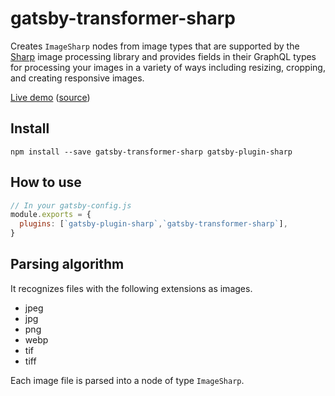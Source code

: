 # gatsby-transformer-sharp

Creates `ImageSharp` nodes from image types that are supported by the
[Sharp](https://github.com/lovell/sharp) image processing library and provides
fields in their GraphQL types for processing your images in a variety of ways
including resizing, cropping, and creating responsive images.

[Live demo](https://image-processing.gatsbyjs.org/)
([source](https://github.com/gatsbyjs/gatsby/tree/master/examples/image-processing))

## Install

`npm install --save gatsby-transformer-sharp gatsby-plugin-sharp`

## How to use

```javascript
// In your gatsby-config.js
module.exports = {
  plugins: [`gatsby-plugin-sharp`,`gatsby-transformer-sharp`],
}
```

## Parsing algorithm

It recognizes files with the following extensions as images.

- jpeg
- jpg
- png
- webp
- tif
- tiff

Each image file is parsed into a node of type `ImageSharp`.
